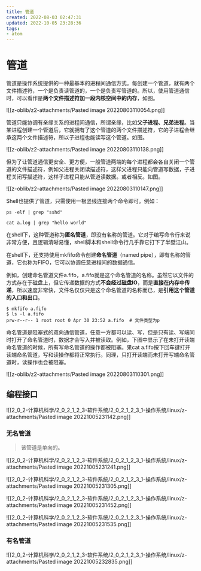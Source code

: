 ```yaml
---
title: 管道
created: 2022-08-03 02:47:31
updated: 2022-10-05 23:28:36
tags: 
- atom
---
```


# 管道

管道是操作系统提供的一种最基本的进程间通信方式。每创建一个管道，就有两个文件描述符，一个是负责读管道的，一个是负责写管道的。所以，使用管道通信时，可以看作是**两个文件描述符加一段内核空间中的内存**，如图。

![[z-oblib/z2-attachments/Pasted image 20220803110054.png]]

管道只能协调有亲缘关系的进程间通信，所谓亲缘，比如**父子进程、兄弟进程**。当某进程创建一个管道后，它就拥有了这个管道的两个文件描述符，它的子进程会继承这两个文件描述符，所以子进程也能读写这个管道。如图。

![[z-oblib/z2-attachments/Pasted image 20220803110138.png]]

但为了让管道通信更安全、更方便，一般管道两端的每个进程都会各自关闭一个管道的文件描述符，例如父进程关闭读描述符，这样父进程只能向管道写数据，子进程关闭写描述符，这样子进程只能从管道读数据。或者相反。如图。

![[z-oblib/z2-attachments/Pasted image 20220803110147.png]]

Shell也提供了管道，只需使用一根竖线连接两个命令即可。例如：

```shell
ps -elf | grep "sshd"

cat a.log | grep "hello world"
```

在shell下，这种管道称为**匿名管道**，即没有名称的管道。它对于编写命令行来说非常方便，且逻辑清晰易懂，shell脚本和shell命令行几乎靠它打下了半壁江山。

在shell下，还支持使用mkfifo命令创建**命名管道**（named pipe），即有名称的管道，它也称为FIFO，它可以协调任意进程间的数据通信。

例如，创建命名管道文件a.fifo，a.fifo就是这个命名管道的名称。虽然它以文件的方式存在于磁盘上，但它传递数据的方式**不会经过磁盘IO**，而是**直接在内存中传递**，所以速度非常快，文件名仅仅只是这个命名管道的名称而已，是**引用这个管道的入口和出口**。

```shell
$ mkfifo a.fifo
$ ls -l a.fifo
prw-r--r-- 1 root root 0 Apr 30 23:52 a.fifo  # 文件类型为p
```

命名管道是阻塞式的双向通信管道，任意一方都可以读、写，但是只有读、写端同时打开了命名管道时，数据才会写入并被读取。例如，下图中显示了在未打开读端命名管道的时候，所有写命名管道的操作都被阻塞。果cat a.fifo按下回车键打开读端命名管道，写和读操作都将正常执行。同理，只打开读端而未打开写端命名管道时，读操作也会被阻塞。

![[z-oblib/z2-attachments/Pasted image 20220803110301.png]]

## 编程接口

![[2_0_2-计算机科学/2_0_2_1_2_3-软件系统/2_0_2_1_2_3_1-操作系统/linux/z-attachments/Pasted image 20221005231142.png]]

### 无名管道

> 该管道是单向的。

![[2_0_2-计算机科学/2_0_2_1_2_3-软件系统/2_0_2_1_2_3_1-操作系统/linux/z-attachments/Pasted image 20221005231241.png]]

![[2_0_2-计算机科学/2_0_2_1_2_3-软件系统/2_0_2_1_2_3_1-操作系统/linux/z-attachments/Pasted image 20221005231305.png]]

![[2_0_2-计算机科学/2_0_2_1_2_3-软件系统/2_0_2_1_2_3_1-操作系统/linux/z-attachments/Pasted image 20221005231452.png]]

![[2_0_2-计算机科学/2_0_2_1_2_3-软件系统/2_0_2_1_2_3_1-操作系统/linux/z-attachments/Pasted image 20221005231535.png]]

### 有名管道

![[2_0_2-计算机科学/2_0_2_1_2_3-软件系统/2_0_2_1_2_3_1-操作系统/linux/z-attachments/Pasted image 20221005232835.png]]


